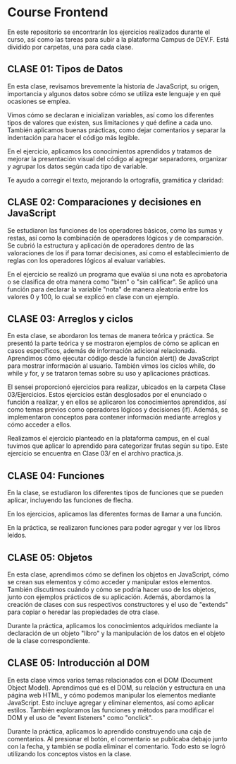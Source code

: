 
# Course Frontend

En este repositorio se encontrarán los ejercicios realizados durante el curso, así como las tareas para subir a la plataforma Campus de DEV.F. Está dividido por carpetas, una para cada clase.

## CLASE 01: Tipos de Datos

En esta clase, revisamos brevemente la historia de JavaScript, su origen, importancia y algunos datos sobre cómo se utiliza este lenguaje y en qué ocasiones se emplea.

Vimos cómo se declaran e inicializan variables, así como los diferentes tipos de valores que existen, sus limitaciones y qué define a cada uno. También aplicamos buenas prácticas, como dejar comentarios y separar la indentación para hacer el código más legible.

En el ejercicio, aplicamos los conocimientos aprendidos y tratamos de mejorar la presentación visual del código al agregar separadores, organizar y agrupar los datos según cada tipo de variable.

Te ayudo a corregir el texto, mejorando la ortografía, gramática y claridad:

## CLASE 02: Comparaciones y decisiones en JavaScript

Se estudiaron las funciones de los operadores básicos, como las sumas y restas, así como la combinación de operadores lógicos y de comparación. Se cubrió la estructura y aplicación de operadores dentro de las valoraciones de los if para tomar decisiones, así como el establecimiento de reglas con los operadores lógicos al evaluar variables.

En el ejercicio se realizó un programa que evalúa si una nota es aprobatoria o se clasifica de otra manera como "bien" o "sin calificar". Se aplicó una función para declarar la variable "nota" de manera aleatoria entre los valores 0 y 100, lo cual se explicó en clase con un ejemplo.

## CLASE 03: Arreglos y ciclos

En esta clase, se abordaron los temas de manera teórica y práctica. Se presentó la parte teórica y se mostraron ejemplos de cómo se aplican en casos específicos, además de información adicional relacionada. Aprendimos cómo ejecutar código desde la función alert() de JavaScript para mostrar información al usuario. También vimos los ciclos while, do while y for, y se trataron temas sobre su uso y aplicaciones prácticas.

El sensei proporcionó ejercicios para realizar, ubicados en la carpeta Clase 03/Ejercicios. Estos ejercicios están desglosados por el enunciado o función a realizar, y en ellos se aplicaron los conocimientos aprendidos, así como temas previos como operadores lógicos y decisiones (if). Además, se implementaron conceptos para contener información mediante arreglos y cómo acceder a ellos.

Realizamos el ejercicio planteado en la plataforma campus, en el cual tuvimos que aplicar lo aprendido para categorizar frutas según su tipo. Este ejercicio se encuentra en Clase 03/ en el archivo practica.js.

## CLASE 04: Funciones

En la clase, se estudiaron los diferentes tipos de funciones que se pueden aplicar, incluyendo las funciones de flecha.

En los ejercicios, aplicamos las diferentes formas de llamar a una función.

En la práctica, se realizaron funciones para poder agregar y ver los libros leídos.


## CLASE 05: Objetos

En esta clase, aprendimos cómo se definen los objetos en JavaScript, cómo se crean sus elementos y cómo acceder y manipular estos elementos. También discutimos cuándo y cómo se podría hacer uso de los objetos, junto con ejemplos prácticos de su aplicación. Además, abordamos la creación de clases con sus respectivos constructores y el uso de "extends" para copiar o heredar las propiedades de otra clase.

Durante la práctica, aplicamos los conocimientos adquiridos mediante la declaración de un objeto "libro" y la manipulación de los datos en el objeto de la clase correspondiente.

## CLASE 05: Introducción al DOM

En esta clase vimos varios temas relacionados con el DOM (Document Object Model). Aprendimos qué es el DOM, su relación y estructura en una página web HTML, y cómo podemos manipular los elementos mediante JavaScript. Esto incluye agregar y eliminar elementos, así como aplicar estilos. También exploramos las funciones y métodos para modificar el DOM y el uso de "event listeners" como "onclick".

Durante la práctica, aplicamos lo aprendido construyendo una caja de comentarios. Al presionar el botón, el comentario se publicaba debajo junto con la fecha, y también se podía eliminar el comentario. Todo esto se logró utilizando los conceptos vistos en la clase.